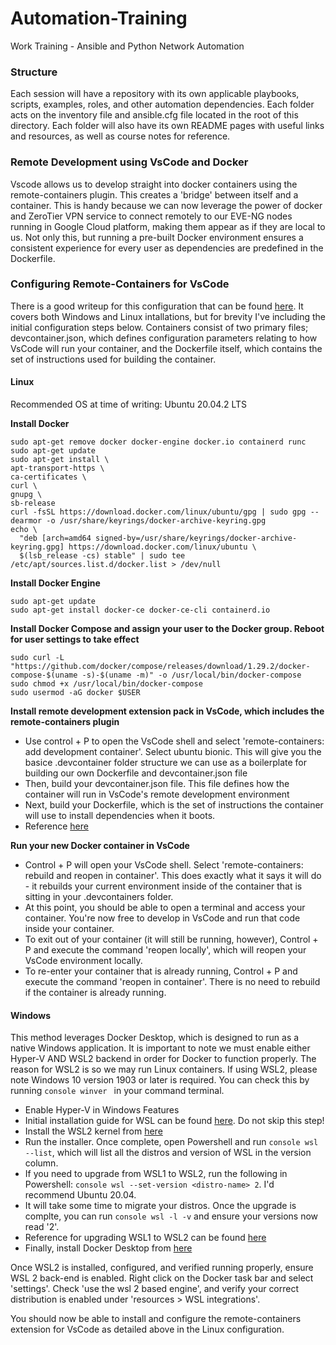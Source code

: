 # Automation-Training
Work Training - Ansible and Python Network Automation

### Structure
Each session will have a repository with its own applicable playbooks, scripts, examples, roles, and other automation dependencies. Each folder acts on the inventory file and ansible.cfg file located in the root of this directory. Each folder will also have its own README pages with useful links and resources, as well as course notes for reference. 

### Remote Development using VsCode and Docker
Vscode allows us to develop straight into docker containers using the remote-containers plugin. This creates a 'bridge' between itself and a container. This is handy because we can now leverage the power of docker and ZeroTier VPN service to connect remotely to our EVE-NG nodes running in Google Cloud platform, making them appear as if they are local to us. Not only this, but running a pre-built Docker environment ensures a consistent experience for every user as dependencies are predefined in the Dockerfile. 

### Configuring Remote-Containers for VsCode
There is a good writeup for this configuration that can be found [here](https://code.visualstudio.com/docs/remote/containers). It covers both Windows and Linux intallations, but for brevity I've including the initial configuration steps below. Containers consist of two primary files; devcontainer.json, which defines configuration parameters relating to how VsCode will run your container, and the Dockerfile itself, which contains the set of instructions used for building the container. 

#### Linux
Recommended OS at time of writing: Ubuntu 20.04.2 LTS

**Install Docker**
```console
sudo apt-get remove docker docker-engine docker.io containerd runc
sudo apt-get update
sudo apt-get install \
apt-transport-https \
ca-certificates \
curl \
gnupg \
sb-release
curl -fsSL https://download.docker.com/linux/ubuntu/gpg | sudo gpg --dearmor -o /usr/share/keyrings/docker-archive-keyring.gpg
echo \
  "deb [arch=amd64 signed-by=/usr/share/keyrings/docker-archive-keyring.gpg] https://download.docker.com/linux/ubuntu \
  $(lsb_release -cs) stable" | sudo tee /etc/apt/sources.list.d/docker.list > /dev/null
```

**Install Docker Engine**
```console
sudo apt-get update
sudo apt-get install docker-ce docker-ce-cli containerd.io
```

**Install Docker Compose and assign your user to the Docker group. Reboot for user settings to take effect**
```console
sudo curl -L "https://github.com/docker/compose/releases/download/1.29.2/docker-compose-$(uname -s)-$(uname -m)" -o /usr/local/bin/docker-compose
sudo chmod +x /usr/local/bin/docker-compose
sudo usermod -aG docker $USER
```

**Install remote development extension pack in VsCode, which includes the remote-containers plugin**
- Use control + P to open the VsCode shell and select 'remote-containers: add development container'. Select ubuntu bionic. This will give you the basice .devcontainer folder structure we can use as a boilerplate for building our own Dockerfile and devcontainer.json file
- Then, build your devcontainer.json file. This file defines how the container will run in VsCode's remote development environment
- Next, build your Dockerfile, which is the set of instructions the container will use to install dependencies when it boots.
- Reference [here](https://code.visualstudio.com/docs/remote/create-dev-container#_create-a-devcontainerjson-file)

**Run your new Docker container in VsCode**
- Control + P will open your VsCode shell. Select 'remote-containers: rebuild and reopen in container'. This does exactly what it says it will do - it rebuilds your current environment inside of the container that is sitting in your .devcontainers folder. 
- At this point, you should be able to open a terminal and access your container. You're now free to develop in VsCode and run that code inside your container.
- To exit out of your container (it will still be running, however), Control + P and execute the command 'reopen locally', which will reopen your VsCode environment locally.
- To re-enter your container that is already running, Control + P and execute the command 'reopen in container'. There is no need to rebuild if the container is already running.

#### Windows
This method leverages Docker Desktop, which is designed to run as a native Windows application. It is important to note we must enable either Hyper-V AND WSL2 backend in order for Docker to function properly. The reason for WSL2 is so we may run Linux containers. If using WSL2, please note Windows 10 version 1903 or later is required. You can check this by running ```console winver ``` in your command terminal. 
- Enable Hyper-V in Windows Features
- Initial installation guide for WSL can be found [here](https://docs.microsoft.com/en-us/windows/wsl/install-win10). Do not skip this step!
- Install the WSL2 kernel from [here](https://docs.microsoft.com/en-us/windows/wsl/wsl2-kernel)
- Run the installer. Once complete, open Powershell and run ```console wsl --list```, which will list all the distros and version of WSL in the version column. 
- If you need to upgrade from WSL1 to WSL2, run the following in Powershell: ```console wsl --set-version <distro-name> 2```. I'd recommend Ubuntu 20.04. 
- It will take some time to migrate your distros. Once the upgrade is complte, you can run ```console wsl -l -v``` and ensure your versions now read '2'. 
- Reference for upgrading WSL1 to WSL2 can be found [here](https://dev.to/adityakanekar/upgrading-from-wsl1-to-wsl2-1fl9)
- Finally, install Docker Desktop from [here](https://docker.com/products/docker-desktop)

Once WSL2 is installed, configured, and verified running properly, ensure WSL 2 back-end is enabled. Right click on the Docker task bar and select 'settings'. Check 'use the wsl 2 based engine', and verify your correct distribution is enabled under 'resources > WSL integrations'.

You should now be able to install and configure the remote-containers extension for VsCode as detailed above in the Linux configuration. 

